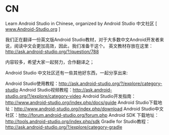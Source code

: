# CN
Learn Android Studio in Chinese, organized by Android Studio 中文社区 [ www.Android-Studio.org ]

我们正在翻译一份英文版Android Studio教材，对于大多数中文Android开发者来说，阅读中文会更加高效，因此，我们准备干这个。
英文教材存放在这里：http://ask.android-studio.org/?/question/788

内容较多，希望大家一起努力，合作翻译之；

Android Studio 中文社区还有一些其他好东西，一起分享出来:

Android Studio使用教程：http://ask.android-studio.org/?/explore/category-studio
Android Studio视频教程：http://ask.android-studio.org/?/explore/category-video
Android Studio开发指南：http://www.android-studio.org/index.php/docs/guide
Android Studio下载地址：http://www.android-studio.org/index.php/download
Android Studio中文社区：http://forum.android-studio.org/forum.php
Android SDK 下载地址：http://tools.android-studio.org/index.php/sdk
Gradle for Studio教程：http://ask.android-studio.org/?/explore/category-gradle

